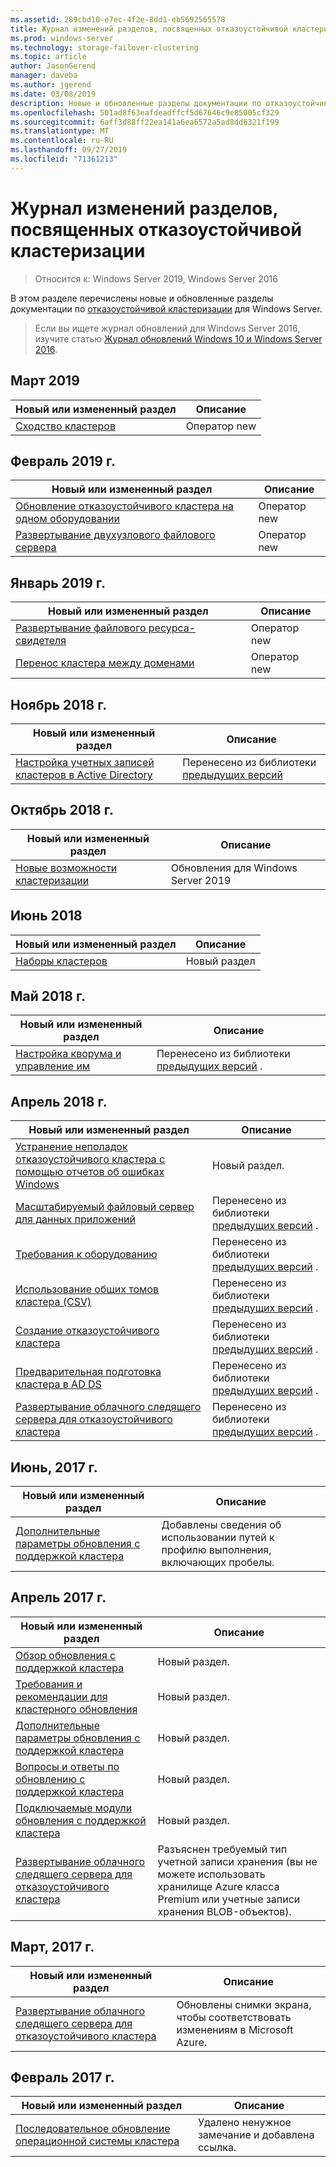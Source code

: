 ```yaml
---
ms.assetid: 289cbd10-e7ec-4f2e-8dd1-eb5692565578
title: Журнал изменений разделов, посвященных отказоустойчивой кластеризации
ms.prod: windows-server
ms.technology: storage-failover-clustering
ms.topic: article
author: JasonGerend
manager: daveba
ms.author: jgerend
ms.date: 03/08/2019
description: Новые и обновленные разделы документации по отказоустойчивой кластеризации для Windows Server 2016
ms.openlocfilehash: 501ad8f63eafdeadffcf5d67646c9e85005cf329
ms.sourcegitcommit: 6aff3d88ff22ea141a6ea6572a5ad8dd6321f199
ms.translationtype: MT
ms.contentlocale: ru-RU
ms.lasthandoff: 09/27/2019
ms.locfileid: "71361213"
---
```

# <a name="change-history-for-failover-clustering-topics"></a>Журнал изменений разделов, посвященных отказоустойчивой кластеризации

>Относится к: Windows Server 2019, Windows Server 2016

В этом разделе перечислены новые и обновленные разделы документации по [отказоустойчивой кластеризации](failover-clustering-overview.md) для Windows Server.

> Если вы ищете журнал обновлений для Windows Server 2016, изучите статью [Журнал обновлений Windows 10 и Windows Server 2016](https://support.microsoft.com/help/4000825/windows-10-and-windows-server-2016-update-history).

## <a name="march-2019"></a>Март 2019

|Новый или измененный раздел                                    |Описание |
|--------------------------------------------------------|------------|
|[Сходство кластеров](cluster-affinity.md)| Оператор new     |

## <a name="february-2019"></a>Февраль 2019 г.

|Новый или измененный раздел                                    |Описание |
|--------------------------------------------------------|------------|
| [Обновление отказоустойчивого кластера на одном оборудовании](upgrade-option-same-hardware.md)| Оператор new |
|[Развертывание двухузлового файлового сервера](deploy-two-node-clustered-file-server.md)| Оператор new |

## <a name="january-2019"></a>Январь 2019 г.

|Новый или измененный раздел                                    |Описание |
|--------------------------------------------------------|------------|
|[Развертывание файлового ресурса-свидетеля](file-share-witness.md)    | Оператор new        |
|[Перенос кластера между доменами](cluster-domain-migration.md) | Оператор new        |

## <a name="november-2018"></a>Ноябрь 2018 г.

|Новый или измененный раздел|Описание|
|---|---|
|[Настройка учетных записей кластеров в Active Directory](configure-ad-accounts.md)|Перенесено из библиотеки [предыдущих версий](https://docs.microsoft.com/previous-versions/windows/it-pro/windows-server-2008-R2-and-2008/)|

## <a name="october-2018"></a>Октябрь 2018 г.

|Новый или измененный раздел|Описание|
|---|---|
|[Новые возможности кластеризации](whats-new-in-failover-clustering.md)| Обновления для Windows Server 2019|

## <a name="june-2018"></a>Июнь 2018

|Новый или измененный раздел|Описание|
|---|---|
|[Наборы кластеров](../storage/storage-spaces/cluster-sets.md)| Новый раздел|

## <a name="may-2018"></a>Май 2018 г.

|Новый или измененный раздел|Описание|
|---|---|
|[Настройка кворума и управление им](manage-cluster-quorum.md) | Перенесено из библиотеки [предыдущих версий](https://docs.microsoft.com/previous-versions/windows/it-pro/windows-server-2012-R2-and-2012) . |

## <a name="april-2018"></a>Апрель 2018 г.

|Новый или измененный раздел|Описание|
|---|---|
|[Устранение неполадок отказоустойчивого кластера с помощью отчетов об ошибках Windows](troubleshooting-using-WER-reports.md)| Новый раздел. |
|[Масштабируемый файловый сервер для данных приложений](sofs-overview.md)|Перенесено из библиотеки [предыдущих версий](https://docs.microsoft.com/previous-versions/windows/it-pro/windows-server-2012-R2-and-2012) .|
|[Требования к оборудованию](clustering-requirements.md)|Перенесено из библиотеки [предыдущих версий](https://docs.microsoft.com/previous-versions/windows/it-pro/windows-server-2012-R2-and-2012) .|
|[Использование общих томов кластера (CSV)](failover-cluster-csvs.md)|Перенесено из библиотеки [предыдущих версий](https://docs.microsoft.com/previous-versions/windows/it-pro/windows-server-2012-R2-and-2012) .|
|[Создание отказоустойчивого кластера](create-failover-cluster.md)|Перенесено из библиотеки [предыдущих версий](https://docs.microsoft.com/previous-versions/windows/it-pro/windows-server-2012-R2-and-2012) .|
|[Предварительная подготовка кластера в AD DS](prestage-cluster-adds.md)|Перенесено из библиотеки [предыдущих версий](https://docs.microsoft.com/previous-versions/windows/it-pro/windows-server-2012-R2-and-2012) .|
|[Развертывание облачного следящего сервера для отказоустойчивого кластера](deploy-cloud-witness.md)|Перенесено из библиотеки [предыдущих версий](https://docs.microsoft.com/previous-versions/windows/it-pro/windows-server-2012-R2-and-2012) .|

## <a name="june-2017"></a>Июнь, 2017 г.

|Новый или измененный раздел|Описание|
|---|---|
|[Дополнительные параметры обновления с поддержкой кластера](cluster-aware-updating-options.md)|Добавлены сведения об использовании путей к профилю выполнения, включающих пробелы.|

## <a name="april-2017"></a>Апрель 2017 г.

|Новый или измененный раздел|Описание|
|---|---|
|[Обзор обновления с поддержкой кластера](cluster-aware-updating.md)|Новый раздел.|
|[Требования и рекомендации для кластерного обновления](cluster-aware-updating-requirements.md)|Новый раздел.|
|[Дополнительные параметры обновления с поддержкой кластера](cluster-aware-updating-options.md)|Новый раздел.|
|[Вопросы и ответы по обновлению с поддержкой кластера](cluster-aware-updating-faq.md)|Новый раздел.|
|[Подключаемые модули обновления с поддержкой кластера](cluster-aware-updating-plug-ins.md)|Новый раздел.|
|[Развертывание облачного следящего сервера для отказоустойчивого кластера](deploy-cloud-witness.md)|Разъяснен требуемый тип учетной записи хранения (вы не можете использовать хранилище Azure класса Premium или учетные записи хранения BLOB-объектов).|

## <a name="march-2017"></a>Март, 2017 г.

|Новый или измененный раздел|Описание|
|---|---|
|[Развертывание облачного следящего сервера для отказоустойчивого кластера](deploy-cloud-witness.md)| Обновлены снимки экрана, чтобы соответствовать изменениям в Microsoft Azure.|

## <a name="february-2017"></a>Февраль 2017 г.

|Новый или измененный раздел|Описание|
|---|---|
|[Последовательное обновление операционной системы кластера](Cluster-Operating-System-Rolling-Upgrade.md)|Удалено ненужное замечание и добавлена ссылка.|